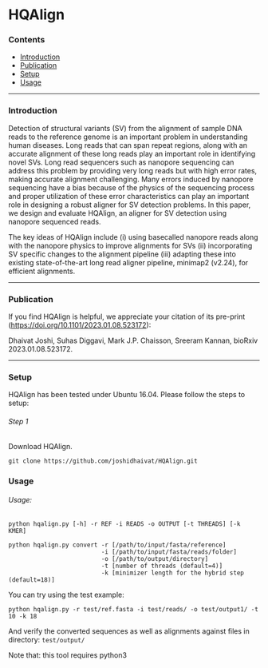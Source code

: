 # HQAlign

### Contents <a id='contents'></a>

* <a href='#intro'>Introduction</a>
* <a href='#pub'>Publication</a>
* <a href='#setup'>Setup</a>
* <a href='#use'>Usage</a>

---

### Introduction <a id='intro'></a>

Detection of structural variants (SV) from the alignment of sample DNA reads to the reference genome is an important problem in understanding human diseases. Long reads that can span repeat regions, along with an accurate alignment of these long reads play an important role in identifying novel SVs. Long read sequencers such as nanopore sequencing can address this problem by providing very long reads but with high error rates, making accurate alignment challenging. Many errors induced by nanopore sequencing have a bias because of the physics of the sequencing process and proper utilization of these error characteristics can play an important role in designing a robust aligner for SV detection problems. In this paper, we design and evaluate HQAlign, an aligner for SV detection using nanopore sequenced reads.

The key ideas of HQAlign include (i) using basecalled nanopore reads along with the nanopore physics to improve alignments for SVs (ii) incorporating SV specific changes to the alignment pipeline (iii) adapting these into existing state-of-the-art long read aligner pipeline, minimap2 (v2.24), for efficient alignments.

---

### Publication <a id='pub'></a>

If you find HQAlign is helpful, we appreciate your citation of its pre-print (https://doi.org/10.1101/2023.01.08.523172):

Dhaivat Joshi, Suhas Diggavi, Mark J.P. Chaisson, Sreeram Kannan, bioRxiv 2023.01.08.523172.

---

### Setup <a id='Installation'></a>

HQAlign has been tested under Ubuntu 16.04. Please follow the steps to setup:

###### Step 1
Download HQAlign.
```
git clone https://github.com/joshidhaivat/HQAlign.git
```

### Usage <a id='use'></a>

###### Usage:
```python hqalign.py [-h] -r REF -i READS -o OUTPUT [-t THREADS] [-k KMER]```
```
python hqalign.py convert -r [/path/to/input/fasta/reference]
                          -i [/path/to/input/fasta/reads/folder]
                          -o [/path/to/output/directory]
                          -t [number of threads (default=4)]
                          -k [minimizer length for the hybrid step (default=18)]
```
You can try using the test example:

```python hqalign.py -r test/ref.fasta -i test/reads/ -o test/output1/ -t 10 -k 18```

And verify the converted sequences as well as alignments against files in directory: ```test/output/```

Note that: this tool requires python3
